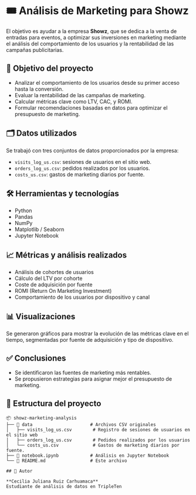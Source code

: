 # 🎟️ Análisis de Marketing para Showz

El objetivo es ayudar a la empresa **Showz**, que se dedica a la venta de entradas para eventos, a optimizar sus inversiones en marketing mediante el análisis del comportamiento de los usuarios y la rentabilidad de las campañas publicitarias.

## 📌 Objetivo del proyecto

- Analizar el comportamiento de los usuarios desde su primer acceso hasta la conversión.
- Evaluar la rentabilidad de las campañas de marketing.
- Calcular métricas clave como LTV, CAC, y ROMI.
- Formular recomendaciones basadas en datos para optimizar el presupuesto de marketing.

## 🗂️ Datos utilizados

Se trabajó con tres conjuntos de datos proporcionados por la empresa:

- `visits_log_us.csv`: sesiones de usuarios en el sitio web.
- `orders_log_us.csv`: pedidos realizados por los usuarios.
- `costs_us.csv`: gastos de marketing diarios por fuente.

## 🛠️ Herramientas y tecnologías

- Python
- Pandas
- NumPy
- Matplotlib / Seaborn
- Jupyter Notebook

## 📈 Métricas y análisis realizados

- Análisis de cohortes de usuarios
- Cálculo del LTV por cohorte
- Coste de adquisición por fuente
- ROMI (Return On Marketing Investment)
- Comportamiento de los usuarios por dispositivo y canal

## 📊 Visualizaciones

Se generaron gráficos para mostrar la evolución de las métricas clave en el tiempo, segmentadas por fuente de adquisición y tipo de dispositivo.

## ✅ Conclusiones

- Se identificaron las fuentes de marketing más rentables.
- Se propusieron estrategias para asignar mejor el presupuesto de marketing.

## 📁 Estructura del proyecto

```plaintext
📦 showz-marketing-analysis
├── 📁 data                      # Archivos CSV originales
│   ├── visits_log_us.csv        # Registro de sesiones de usuarios en el sitio web
│   ├── orders_log_us.csv        # Pedidos realizados por los usuarios
│   └── costs_us.csv             # Gastos de marketing diarios por fuente.
├── 📄 notebook.ipynb            # Análisis en Jupyter Notebook
└── 📄 README.md                 # Este archivo

## 👤 Autor

**Cecilia Juliana Ruiz Carhuamaca**  
Estudiante de análisis de datos en TripleTen  


